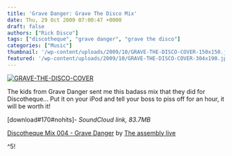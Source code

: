 ```yaml
---
title: 'Grave Danger: Grave The Disco Mix'
date: Thu, 29 Oct 2009 07:00:47 +0000
draft: false
authors: ["Rick Disco"]
tags: ["discotheque", "grave danger", "grave the disco"]
categories: ["Music"]
thumbnail: '/wp-content/uploads/2009/10/GRAVE-THE-DISCO-COVER-150x150.jpg'
featured: '/wp-content/uploads/2009/10/GRAVE-THE-DISCO-COVER-304x190.jpg'
---
```


[![GRAVE-THE-DISCO-COVER](/wp-content/uploads/2009/10/GRAVE-THE-DISCO-COVER.jpg "GRAVE-THE-DISCO-COVER")](/wp-content/uploads/2009/10/GRAVE-THE-DISCO-COVER.jpg)

The kids from Grave Danger sent me this badass mix that they did for Discotheque... Put it on your iPod and tell your boss to piss off for an hour, it will be worth it!

\[download#170#nohits\]- _SoundCloud link, 83.7MB_

  [Discotheque Mix 004 - Grave Danger](http://soundcloud.com/the-assembly-live/discotheque-mix004-by-grave-danger-grave-the-disco) by [The assembly live](http://soundcloud.com/the-assembly-live)

^5!

